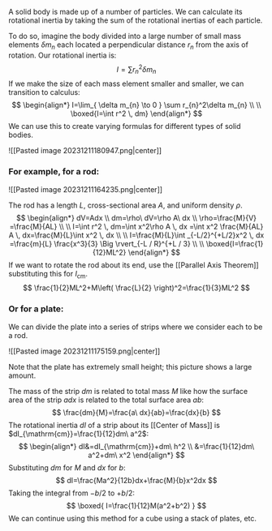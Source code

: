 A solid body is made up of a number of particles. We can calculate its rotational inertia by taking the sum of the rotational inertias of each particle.

To do so, imagine the body divided into a large number of small mass elements $\delta m_{n}$ each located a perpendicular distance $r_{n}$ from the axis of rotation. Our rotational inertia is:
$$
I=\sum r_{n}^2\delta m_{n}
$$
If we make the size of each mass element smaller and smaller, we can transition to calculus:
$$
\begin{align*}
I=\lim_{ \delta m_{n} \to 0 } \sum r_{n}^2\delta m_{n} \\
 \\
\boxed{I=\int r^2 \, dm} 
\end{align*}
$$
We can use this to create varying formulas for different types of solid bodies.

![[Pasted image 20231211180947.png|center]]

### For example, for a rod:

![[Pasted image 20231211164235.png|center]]

The rod has a length $L$, cross-sectional area $A$, and uniform density $\rho$.
$$
\begin{align*}
dV=Adx \\
dm=\rho\ dV=\rho A\ dx \\
\rho=\frac{M}{V} =\frac{M}{AL} \\
 \\
I=\int r^2 \, dm=\int x^2\rho A \, dx =\int x^2 \frac{M}{AL} A \, dx=\frac{M}{L}\int x^2 \, dx \\
 \\
I=\frac{M}{L}\int _{-L/2}^{+L/2}x^2 \, dx =\frac{m}{L} \frac{x^3}{3} \Big \rvert_{-L / R}^{+L / 3} \\
 \\
\boxed{I=\frac{1}{12}ML^2}
\end{align*}
$$
If we want to rotate the rod about its end, use the [[Parallel Axis Theorem]] substituting this for $I_{\mathrm{cm}}$.
$$
\frac{1}{2}ML^2+M\left( \frac{L}{2} \right)^2=\frac{1}{3}ML^2
$$
### Or for a plate:
We can divide the plate into a series of strips where we consider each to be a rod.

![[Pasted image 20231211175159.png|center]]

Note that the plate has extremely small height; this picture shows a large amount.

The mass of the strip $dm$ is related to total mass $M$ like how the surface area of the strip $a dx$ is related to the total surface area $ab$:
$$
\frac{dm}{M}=\frac{a\ dx}{ab}=\frac{dx}{b}
$$
The rotational inertia $dI$ of a strip about its [[Center of Mass]] is $dI_{\mathrm{cm}}=\frac{1}{12}dm\ a^2$:
$$
\begin{align*}
dI&=dI_{\mathrm{cm}}+dm\ h^2 \\
&=\frac{1}{12}dm\ a^2+dm\ x^2
\end{align*}
$$
Substituting $dm$ for $M$ and $dx$ for $b$:
$$
dI=\frac{Ma^2}{12b}dx+\frac{M}{b}x^2dx
$$
Taking the integral from $-b/2$ to $+b/2$:
$$
\boxed{
I=\frac{1}{12}M(a^2+b^2)
}
$$
We can continue using this method for a cube using a stack of plates, etc. 